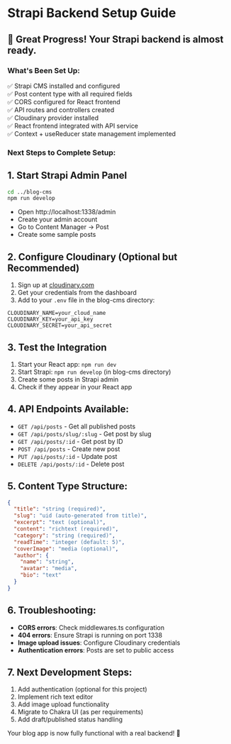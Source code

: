 # Strapi Backend Setup Guide

## 🎉 Great Progress! Your Strapi backend is almost ready.

### What's Been Set Up:
✅ Strapi CMS installed and configured  
✅ Post content type with all required fields  
✅ CORS configured for React frontend  
✅ API routes and controllers created  
✅ Cloudinary provider installed  
✅ React frontend integrated with API service  
✅ Context + useReducer state management implemented  

### Next Steps to Complete Setup:

## 1. Start Strapi Admin Panel
```bash
cd ../blog-cms
npm run develop
```
- Open http://localhost:1338/admin
- Create your admin account
- Go to Content Manager → Post
- Create some sample posts

## 2. Configure Cloudinary (Optional but Recommended)
1. Sign up at [cloudinary.com](https://cloudinary.com)
2. Get your credentials from the dashboard
3. Add to your `.env` file in the blog-cms directory:
```env
CLOUDINARY_NAME=your_cloud_name
CLOUDINARY_KEY=your_api_key
CLOUDINARY_SECRET=your_api_secret
```

## 3. Test the Integration
1. Start your React app: `npm run dev`
2. Start Strapi: `npm run develop` (in blog-cms directory)
3. Create some posts in Strapi admin
4. Check if they appear in your React app

## 4. API Endpoints Available:
- `GET /api/posts` - Get all published posts
- `GET /api/posts/slug/:slug` - Get post by slug
- `GET /api/posts/:id` - Get post by ID
- `POST /api/posts` - Create new post
- `PUT /api/posts/:id` - Update post
- `DELETE /api/posts/:id` - Delete post

## 5. Content Type Structure:
```json
{
  "title": "string (required)",
  "slug": "uid (auto-generated from title)",
  "excerpt": "text (optional)",
  "content": "richtext (required)",
  "category": "string (required)",
  "readTime": "integer (default: 5)",
  "coverImage": "media (optional)",
  "author": {
    "name": "string",
    "avatar": "media",
    "bio": "text"
  }
}
```

## 6. Troubleshooting:
- **CORS errors**: Check middlewares.ts configuration
- **404 errors**: Ensure Strapi is running on port 1338
- **Image upload issues**: Configure Cloudinary credentials
- **Authentication errors**: Posts are set to public access

## 7. Next Development Steps:
1. Add authentication (optional for this project)
2. Implement rich text editor
3. Add image upload functionality
4. Migrate to Chakra UI (as per requirements)
5. Add draft/published status handling

Your blog app is now fully functional with a real backend! 🚀
